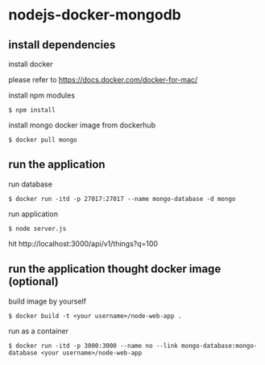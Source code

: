 # nodejs-docker-mongodb

## install dependencies

install docker

please refer to https://docs.docker.com/docker-for-mac/

install npm modules

`$ npm install`

install mongo docker image from dockerhub

`$ docker pull mongo`

## run the application

run database

`$ docker run -itd -p 27017:27017 --name mongo-database -d mongo`

run application

`$ node server.js`

hit http://localhost:3000/api/v1/things?q=100

## run the application thought docker image (optional)

build image by yourself


`$ docker build -t <your username>/node-web-app .`

run as a container

`$ docker run -itd -p 3000:3000 --name no --link mongo-database:mongo-database <your username>/node-web-app`
